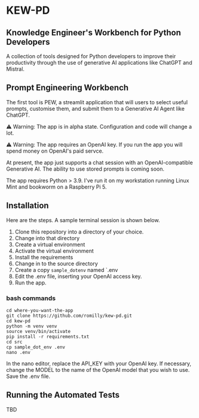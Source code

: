 # KEW-PD

## Knowledge Engineer's Workbench for Python Developers

A collection of tools designed for Python developers to improve
their productivity through the use
of generative AI applications like ChatGPT and Mistral.

## Prompt Engineering Workbench

The first tool is  PEW, a streamlit application that will users to
select useful prompts, customise them, and submit them to a Generative AI Agent like ChatGPT.

⚠️ Warning: The app is in alpha state. Configuration and code will change a lot.

⚠️ Warning: The app requires an OpenAI key. If you run the app you will spend money on OpenAI's paid servce.

At present, the app just supports a chat session with an OpenAI-compatible Generative AI.
The ability to use stored prompts is coming soon.

The app requires Python > 3.9. I've run it on my workstation running Linux Mint
and bookworm on a Raspberry Pi 5.

## Installation

Here are the steps. A sample terminal session is shown below.

1. Clone this repository into a directory of your choice.
2. Change into that directory
3. Create a virtual environment
4. Activate the virtual environment
5. Install the requirements
8. Change in to the source directory 
6. Create a copy `sample_dotenv` named `.env
7. Edit the .env file, inserting your OpenAI access key.
9. Run the app. 

### bash commands

```shell
cd where-you-want-the-app
git clone https://github.com/romilly/kew-pd.git
cd kew-pd
python -m venv venv
source venv/bin/activate
pip install -r requirements.txt
cd src
cp sample_dot_env .env
nano .env
```

In the nano editor, replace the API_KEY with your OpenAI key.
If necessary, change the MODEL to the name of the OpenAI model that you wish to use.
Save the .env file.

## Running the Automated Tests

TBD


